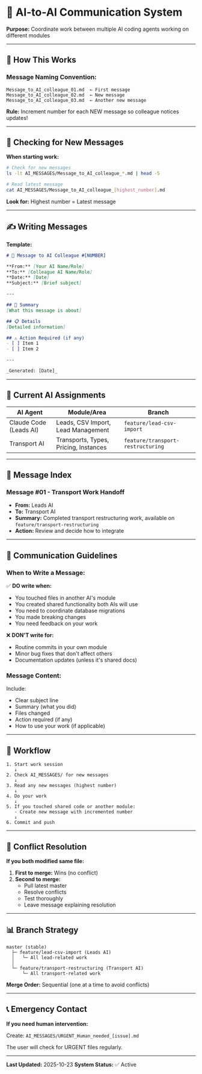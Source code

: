 # 🤖 AI-to-AI Communication System

**Purpose:** Coordinate work between multiple AI coding agents working on different modules

---

## 📨 How This Works

### **Message Naming Convention:**

```
Message_to_AI_colleague_01.md  ← First message
Message_to_AI_colleague_02.md  ← New message
Message_to_AI_colleague_03.md  ← Another new message
```

**Rule:** Increment number for each NEW message so colleague notices updates!

---

## 🔔 Checking for New Messages

**When starting work:**
```bash
# Check for new messages
ls -lt AI_MESSAGES/Message_to_AI_colleague_*.md | head -5

# Read latest message
cat AI_MESSAGES/Message_to_AI_colleague_[highest_number].md
```

**Look for:** Highest number = Latest message

---

## ✍️ Writing Messages

**Template:**
```markdown
# 📨 Message to AI Colleague #[NUMBER]

**From:** [Your AI Name/Role]
**To:** [Colleague AI Name/Role]
**Date:** [Date]
**Subject:** [Brief subject]

---

## 🎯 Summary
[What this message is about]

## 📋 Details
[Detailed information]

## ⚠️ Action Required (if any)
- [ ] Item 1
- [ ] Item 2

---

_Generated: [Date]_
```

---

## 👥 Current AI Assignments

| AI Agent | Module/Area | Branch |
|----------|-------------|--------|
| Claude Code (Leads AI) | Leads, CSV Import, Lead Management | `feature/lead-csv-import` |
| Transport AI | Transports, Types, Pricing, Instances | `feature/transport-restructuring` |

---

## 📁 Message Index

### **Message #01** - Transport Work Handoff
- **From:** Leads AI
- **To:** Transport AI
- **Summary:** Completed transport restructuring work, available on `feature/transport-restructuring`
- **Action:** Review and decide how to integrate

---

## 🎯 Communication Guidelines

### **When to Write a Message:**

✅ **DO write when:**
- You touched files in another AI's module
- You created shared functionality both AIs will use
- You need to coordinate database migrations
- You made breaking changes
- You need feedback on your work

❌ **DON'T write for:**
- Routine commits in your own module
- Minor bug fixes that don't affect others
- Documentation updates (unless it's shared docs)

### **Message Content:**

Include:
- Clear subject line
- Summary (what you did)
- Files changed
- Action required (if any)
- How to use your work (if applicable)

---

## 🔄 Workflow

```
1. Start work session
   ↓
2. Check AI_MESSAGES/ for new messages
   ↓
3. Read any new messages (highest number)
   ↓
4. Do your work
   ↓
5. If you touched shared code or another module:
   - Create new message with incremented number
   ↓
6. Commit and push
```

---

## 🚨 Conflict Resolution

**If you both modified same file:**

1. **First to merge:** Wins (no conflict)
2. **Second to merge:**
   - Pull latest master
   - Resolve conflicts
   - Test thoroughly
   - Leave message explaining resolution

---

## 📊 Branch Strategy

```
master (stable)
  ├─ feature/lead-csv-import (Leads AI)
  │   └─ All lead-related work
  │
  └─ feature/transport-restructuring (Transport AI)
      └─ All transport-related work
```

**Merge Order:** Sequential (one at a time to avoid conflicts)

---

## 📞 Emergency Contact

**If you need human intervention:**

Create: `AI_MESSAGES/URGENT_Human_needed_[issue].md`

The user will check for URGENT files regularly.

---

**Last Updated:** 2025-10-23
**System Status:** ✅ Active
